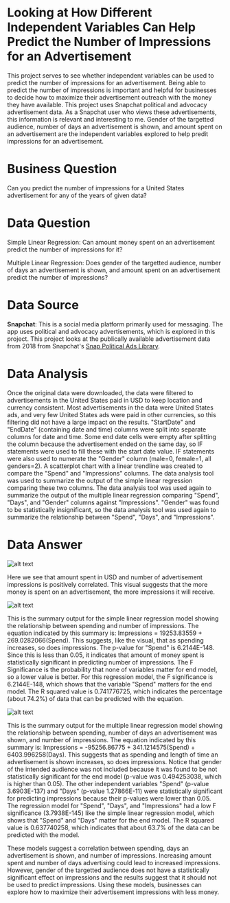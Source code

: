 # Looking at How Different Independent Variables Can Help Predict the Number of Impressions for an Advertisement

This project serves to see whether independent variables can be used to predict the number of impressions for an advertisement. Being able to predict the number of impressions is important and helpful for businesses to decide how to maximize their advertisement outreach with the money they have available.
This project uses Snapchat political and advocacy advertisement data. As a Snapchat user who views these advertisements, this information is relevant and interesting to me.
Gender of the targetted audience, number of days an advertisement is shown, and amount spent on an advertisement are the independent variables explored to help predit impressions for an advertisement.

# Business Question
Can you predict the number of impressions for a United States advertisement for any of the years of given data?

# Data Question
Simple Linear Regression: Can amount money spent on an advertisement predict the number of impressions for it?

Multiple Linear Regression: Does gender of the targetted audience, number of days an advertisement is shown, and amount spent on an advertisement predict the number of impressions?

# Data Source
**Snapchat**: This is a social media platform primarily used for messaging. The app uses political and advocacy advertisements, which is explored in this project. This project looks at the publically available advertisement data from 2018 from Snapchat's [Snap Political Ads Library](https://www.snap.com/en-US/political-ads/).

# Data Analysis
Once the original data were downloaded, the data were filtered to advertisements in the United States paid in USD to keep location and currency consistent. Most advertisements in the data were United States ads, and very few United States ads were paid in other currencies, so this filtering did not have a large impact on the results. 
"StartDate" and "EndDate" (containing date and time) columns were split into separate columns for date and time. Some end date cells were empty after splitting the column because the advertisement ended on the same day, so IF statements were used to fill these with the start date value. IF statements were also used to numerate the "Gender" column (male=0, female=1, all genders=2).
A scatterplot chart with a linear trendline was created to compare the "Spend" and "Impressions" columns. The data analysis tool was used to summarize the output of the simple linear regression comparing these two columns.
The data analysis tool was used again to summarize the output of the multiple linear regression comparing "Spend", "Days", and "Gender" columns against "Impressions". "Gender" was found to be statistically insignificant, so the data analysis tool was used again to summarize the relationship between "Spend", "Days", and "Impressions".

# Data Answer
![alt text](https://github.com/achow6/snapchat_ad_impressions_2019/blob/master/Picture1.png)

Here we see that amount spent in USD and number of advertisement impressions is positively correlated. This visual suggests that the more money is spent on an advertisement, the more impressions it will receive.

![alt text](https://github.com/achow6/snapchat_ad_impressions_2019/blob/master/SLR.png)

This is the summary output for the simple linear regression model showing the relationship between spending and number of impressions. The equation indicated by this summary is: Impressions = 19253.83559 + 269.0282066(Spend). This suggests, like the visual, that as spending increases, so does impressions. 
The p-value for "Spend" is 6.2144E-148. Since this is less than 0.05, it indicates that amount of money spent is statistically significant in predicting number of impressions. The F Significance is the probability that none of variables matter for end model, so a lower value is better. For this regression model, the F significance is 6.2144E-148, which shows that the variable "Spend" matters for the end model. The R squared value is 0.741776725, which indicates the percentage (about 74.2%) of data that can be predicted with the equation.

![alt text](https://github.com/achow6/snapchat_ad_impressions_2019/blob/master/MLR.png)

This is the summary output for the multiple linear regression model showing the relationship between spending, number of days an advertisement was shown, and number of impressions. The equation indicated by this summary is: Impressions = -95256.86775 + 341.1214575(Spend) + 6403.996258(Days). This suggests that as spending and length of time an advertisement is shown increases, so does impressions.
Notice that gender of the intended audience was not included because it was found to be not statistically significant for the end model (p-value was 0.494253038, which is higher than 0.05). The other independent variables "Spend" (p-value 3.6903E-137) and "Days" (p-value 1.27866E-11) were statistically significant for predicting impressions because their p-values were lower than 0.05. The regression model for "Spend", "Days", and "Impressions" had a low F significance (3.7938E-145) like the simple linear regression model, which shows that "Spend" and "Days" matter for the end model. The R squared value is 0.637740258, which indicates that about 63.7% of the data can be predicted with the model.

These models suggest a correlation between spending, days an advertisement is shown, and number of impressions. Increasing amount spent and number of days advertising could lead to increased impressions. However, gender of the targetted audience does not have a statistically significant effect on impressions and the results suggest that it should not be used to predict impressions. Using these models, businesses can explore how to maximize their advertisement impressions with less money.
